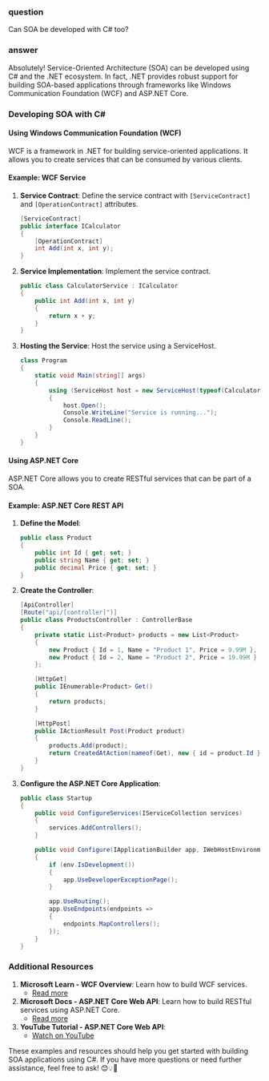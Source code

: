### question
Can SOA be developed with C# too?

### answer
Absolutely! Service-Oriented Architecture (SOA) can be developed using C# and the .NET ecosystem. In fact, .NET provides robust support for building SOA-based applications through frameworks like Windows Communication Foundation (WCF) and ASP.NET Core.

### Developing SOA with C#

#### Using Windows Communication Foundation (WCF)

WCF is a framework in .NET for building service-oriented applications. It allows you to create services that can be consumed by various clients.

#### Example: WCF Service

1. **Service Contract**: Define the service contract with `[ServiceContract]` and `[OperationContract]` attributes.

   ```csharp
   [ServiceContract]
   public interface ICalculator
   {
       [OperationContract]
       int Add(int x, int y);
   }
   ```

2. **Service Implementation**: Implement the service contract.

   ```csharp
   public class CalculatorService : ICalculator
   {
       public int Add(int x, int y)
       {
           return x + y;
       }
   }
   ```

3. **Hosting the Service**: Host the service using a ServiceHost.

   ```csharp
   class Program
   {
       static void Main(string[] args)
       {
           using (ServiceHost host = new ServiceHost(typeof(CalculatorService)))
           {
               host.Open();
               Console.WriteLine("Service is running...");
               Console.ReadLine();
           }
       }
   }
   ```

#### Using ASP.NET Core

ASP.NET Core allows you to create RESTful services that can be part of a SOA.

#### Example: ASP.NET Core REST API

1. **Define the Model**:

   ```csharp
   public class Product
   {
       public int Id { get; set; }
       public string Name { get; set; }
       public decimal Price { get; set; }
   }
   ```

2. **Create the Controller**:

   ```csharp
   [ApiController]
   [Route("api/[controller]")]
   public class ProductsController : ControllerBase
   {
       private static List<Product> products = new List<Product>
       {
           new Product { Id = 1, Name = "Product 1", Price = 9.99M },
           new Product { Id = 2, Name = "Product 2", Price = 19.99M }
       };

       [HttpGet]
       public IEnumerable<Product> Get()
       {
           return products;
       }

       [HttpPost]
       public IActionResult Post(Product product)
       {
           products.Add(product);
           return CreatedAtAction(nameof(Get), new { id = product.Id }, product);
       }
   }
   ```

3. **Configure the ASP.NET Core Application**:

   ```csharp
   public class Startup
   {
       public void ConfigureServices(IServiceCollection services)
       {
           services.AddControllers();
       }

       public void Configure(IApplicationBuilder app, IWebHostEnvironment env)
       {
           if (env.IsDevelopment())
           {
               app.UseDeveloperExceptionPage();
           }

           app.UseRouting();
           app.UseEndpoints(endpoints =>
           {
               endpoints.MapControllers();
           });
       }
   }
   ```

### Additional Resources

1. **Microsoft Learn - WCF Overview**: Learn how to build WCF services.
   - [Read more](https://learn.microsoft.com/en-us/dotnet/framework/wcf/whats-wcf)
2. **Microsoft Docs - ASP.NET Core Web API**: Learn how to build RESTful services using ASP.NET Core.
   - [Read more](https://learn.microsoft.com/en-us/aspnet/core/web-api/?view=aspnetcore-8.0)
3. **YouTube Tutorial - ASP.NET Core Web API**:
   - [Watch on YouTube](https://www.youtube.com/watch?v=Fbf4V16Z14E)

These examples and resources should help you get started with building SOA applications using C#. If you have more questions or need further assistance, feel free to ask! 😊💡📄